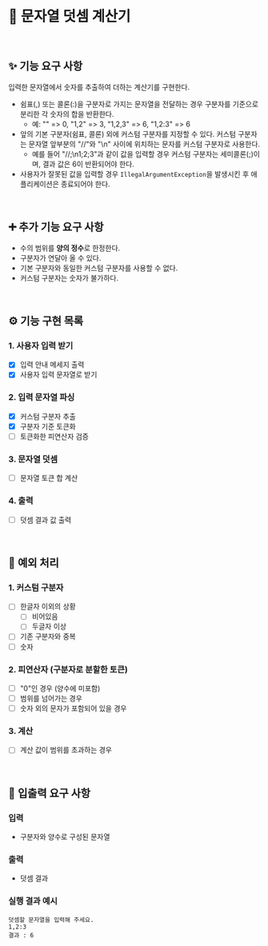 # 🧮 문자열 덧셈 계산기

<br>

## ✨ 기능 요구 사항

입력한 문자열에서 숫자를 추출하여 더하는 계산기를 구현한다.

- 쉼표(,) 또는 콜론(:)을 구분자로 가지는 문자열을 전달하는 경우 구분자를 기준으로 분리한 각 숫자의 합을 반환한다.
    - 예: "" => 0, "1,2" => 3, "1,2,3" => 6, "1,2:3" => 6
- 앞의 기본 구분자(쉼표, 콜론) 외에 커스텀 구분자를 지정할 수 있다. 커스텀 구분자는 문자열 앞부분의 "//"와 "\n" 사이에 위치하는 문자를 커스텀 구분자로 사용한다.
    - 예를 들어 "//;\n1;2;3"과 같이 값을 입력할 경우 커스텀 구분자는 세미콜론(;)이며, 결과 값은 6이 반환되어야 한다.
- 사용자가 잘못된 값을 입력할 경우 `IllegalArgumentException`을 발생시킨 후 애플리케이션은 종료되어야 한다.

<br>

## ➕ 추가 기능 요구 사항

- 수의 범위를 **양의 정수**로 한정한다.
- 구분자가 연달아 올 수 있다.
- 기본 구분자와 동일한 커스텀 구분자를 사용할 수 없다.
- 커스텀 구분자는 숫자가 불가하다.

<br>

## ⚙ 기능 구현 목록

### 1. 사용자 입력 받기

- [x]  입력 안내 메세지 출력
- [x]  사용자 입력 문자열로 받기

### 2. 입력 문자열 파싱

- [x]  커스텀 구분자 추출
- [x]  구분자 기준 토큰화
- [ ]  토큰화한 피연산자 검증

### 3. 문자열 덧셈

- [ ]  문자열 토큰 합 계산

### 4. 출력

- [ ]  덧셈 결과 값 출력

<br>

## 🚫 예외 처리

### 1. 커스텀 구분자
- [ ] 한글자 이외의 상황
  - [ ] 비어있음
  - [ ] 두글자 이상
- [ ] 기존 구분자와 중복
- [ ] 숫자

### 2. 피연산자 (구분자로 분할한 토큰)
- [ ] "0"인 경우 (양수에 미포함)
- [ ] 범위를 넘어가는 경우
- [ ] 숫자 외의 문자가 포함되어 있을 경우

### 3. 계산
- [ ] 계산 값이 범위를 초과하는 경우


<br>

## 💬 입출력 요구 사항

### 입력
- 구분자와 양수로 구성된 문자열

### 출력
- 덧셈 결과


### 실행 결과 예시
```text
덧셈할 문자열을 입력해 주세요.
1,2:3
결과 : 6
```
